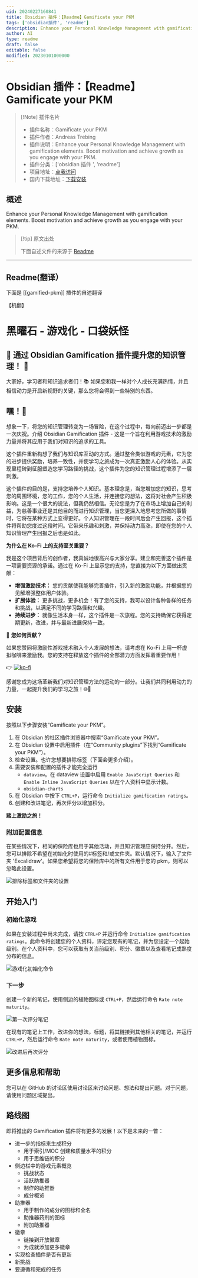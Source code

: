 ```yaml
---
uid: 20240227160841
title: Obsidian 插件：【Readme】Gamificate your PKM
tags: ['obsidian插件', 'readme']
description: Enhance your Personal Knowledge Management with gamification elements. Boost motivation and achieve growth as you engage with your PKM.
author: AI
type: readme
draft: false
editable: false
modified: 20230101000000
---
```


# Obsidian 插件：【Readme】Gamificate your PKM

> [!Note] 插件名片
> - 插件名称：Gamificate your PKM
> - 插件作者：Andreas Trebing
> - 插件说明：Enhance your Personal Knowledge Management with gamification elements. Boost motivation and achieve growth as you engage with your PKM.
> - 插件分类：['obsidian 插件 ', 'readme']
> - 项目地址：[点我访问](https://github.com/saertna/obsidian-gamified-pkm)
> - 国内下载地址：[下载安装](https://pkmer.cn/products/plugin/pluginMarket/?gamified-pkm)

## 概述

Enhance your Personal Knowledge Management with gamification elements. Boost motivation and achieve growth as you engage with your PKM.

> [!tip] 原文出处
>
>下面自述文件的来源于 [Readme](https://ghproxy.net/https://raw.githubusercontent.com/saertna/obsidian-gamified-pkm/main/README.md)

---

## Readme(翻译）

下面是 [[gamified-pkm]] 插件的自述翻译

【机翻】

# 黑曜石 - 游戏化 - 口袋妖怪

## **🌟 通过 Obsidian Gamification 插件提升您的知识管理！ 🚀**

大家好，学习者和知识追求者们！📚 如果您和我一样对个人成长充满热情，并且相信动力是开启新视野的关键，那么您将会得到一些特别的东西。

## 嘿！👋

想象一下，将您的知识管理转变为一场冒险，在这个过程中，每向前迈出一步都是一次庆祝。介绍 Obsidian Gamification 插件 - 这是一个旨在利用游戏技术的激励力量并将其应用于我们对知识的追求的工具。

这个插件重新构想了我们与知识库互动的方式。通过整合类似游戏的元素，它为您的进步提供奖励，培养一致性，并使学习之旅成为一次真正激励人心的体验。从实现里程碑到征服塑造您学习路径的挑战，这个插件为您的知识管理过程增添了一层刺激。

这个插件的目的是，支持您培养个人知识。基本理念是，当您增加您的知识，思考您的周围环境，您的工作，您的个人生活，并连接您的想法，这将对社会产生积极影响。这是一个很大的说法，但我仍然相信。无论您是为了在市场上增加自己的利益，为慈善事业还是其他目的而进行知识管理，当您更深入地思考您所做的事情时，它将在某种方式上变得更好。个人知识管理在一段时间后会产生回报，这个插件将帮助您度过这段时间。它带来乐趣和刺激，并保持动力高涨，即使在您的个人知识管理产生回报之后也是如此。

**为什么在 Ko-Fi 上的支持至关重要？**

我是这个项目背后的创作者，我真诚地很高兴与大家分享。建立和完善这个插件是一项需要资源的承诺。通过在 Ko-Fi 上显示您的支持，您直接为以下方面做出贡献：

- **增强激励技术：** 您的贡献使我能够完善插件，引入新的激励功能，并根据您的见解增强整体用户体验。
- **扩展体验：** 更多挑战，更多机会！有了您的支持，我可以设计各种各样的任务和挑战，以满足不同的学习路径和兴趣。
- **持续进步：** 就像生活本身一样，这个插件是一次旅程。您的支持确保它获得定期更新，改进，并与最新进展保持一致。

🎉 **您如何贡献？**

如果您赞同将激励性游戏技术融入个人发展的想法，请考虑在 Ko-Fi 上用一杯虚拟咖啡来激励我。您的支持在释放这个插件的全部潜力方面发挥着重要作用！

👉 [![ko-fi](https://ko-fi.com/img/githubbutton_sm.svg)](https://ko-fi.com/J3J6DYYS5)

感谢您成为这场革新我们对知识管理方法的运动的一部分。让我们共同利用动力的力量，一起提升我们的学习之旅！🌐🌱

## 安装

按照以下步骤安装“Gamificate your PKM”。

1. 在 Obsidian 的社区插件浏览器中搜索“Gamificate your PKM”。
2. 在 Obsidian 设置中启用插件（在“Community plugins”下找到“Gamificate your PKM”）。
3. 检查设置。也许您想要排除标签（下面会更多介绍）。
4. 需要安装和配置的插件才能完全运行
   - `dataview`。在 dataview 设置中启用 `Enable JavaScript Queries` 和 `Enable Inline JavaScript Queries` 以在个人资料中显示计数。
   - `obsidian-charts`
5. 在 Obsidian 中按下 `CTRL+P`，运行命令 `Initialize gamification ratings`。
6. 创建和改进笔记，再次评分以增加积分。

**踏上激励之旅！**

### 附加配置信息

在某些情况下，相同的保险库也用于其他活动，并且知识管理应保持分开。然后，您可以排除不希望在初始化时使用的#标签和/或文件夹。默认情况下，输入了文件夹 'Excalidraw'。如果您希望将您的保险库中的所有文件用于您的 pkm，则可以忽略此设置。

![排除标签和文件夹的设置](https://cdn.pkmer.cn/covers/gamified-pkm_2_0.png!pkmer)

## 开始入门

### 初始化游戏

如果在安装过程中尚未完成，请按 `CTRL+P` 并运行命令 `Initialize gamification ratings`。此命令将创建您的个人资料，评定您现有的笔记，并为您设定一个起始级别。在个人资料中，您可以获取有关当前级别、积分、徽章以及查看笔记成熟度分布的信息。

![游戏化初始化命令](https://cdn.pkmer.cn/covers/gamified-pkm_2_1.png!pkmer)

### 下一步

创建一个新的笔记，使用侧边的植物图标或 `CTRL+P`，然后运行命令 `Rate note maturity`。

![第一次评分笔记](https://cdn.pkmer.cn/covers/gamified-pkm_2_2.png!pkmer)

在现有的笔记上工作，改进你的想法，标题，将其链接到其他相关的笔记，并运行 `CTRL+P`，然后运行命令 `Rate note maturity`，或者使用植物图标。

![改进后再次评分](https://cdn.pkmer.cn/covers/gamified-pkm_2_3.png!pkmer)

## 更多信息和帮助

您可以在 GitHub 的讨论区使用讨论区来讨论问题、想法和提出问题。对于问题，请使用问题区域提出。

## 路线图

即将推出的 Gamification 插件将有更多的发展！以下是未来的一瞥：

- 进一步的指标来生成积分
	- 用于索引/MOC 创建和质量水平的积分
	- 用于思维链的积分
- 侧边栏中的游戏元素概览
	- 挑战状态
	- 活跃助推器
	- 制作的助推器
	- 成分概览
- 助推器
	- 用于制作的成分的图标和全名
	- 助推器药剂的图标
	- 附加助推器
- 徽章
	- 链接到开放徽章
	- 为成就添加更多徽章
- 实现检查插件是否有更新
- 新挑战
- 要遵循和完成的任务



